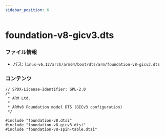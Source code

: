 ```yaml
---
sidebar_position: 6
---
```

# foundation-v8-gicv3.dts

### ファイル情報

- パス: `linux-v6.12/arch/arm64/boot/dts/arm/foundation-v8-gicv3.dts`

### コンテンツ

```dts
// SPDX-License-Identifier: GPL-2.0
/*
 * ARM Ltd.
 *
 * ARMv8 Foundation model DTS (GICv3 configuration)
 */

#include "foundation-v8.dtsi"
#include "foundation-v8-gicv3.dtsi"
#include "foundation-v8-spin-table.dtsi"

```
